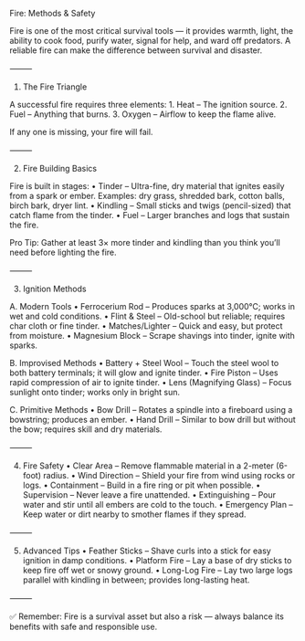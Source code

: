 Fire: Methods & Safety

Fire is one of the most critical survival tools — it provides warmth, light, the ability to cook food, purify water, signal for help, and ward off predators. A reliable fire can make the difference between survival and disaster.

⸻

1. The Fire Triangle

A successful fire requires three elements:
	1.	Heat – The ignition source.
	2.	Fuel – Anything that burns.
	3.	Oxygen – Airflow to keep the flame alive.

If any one is missing, your fire will fail.

⸻

2. Fire Building Basics

Fire is built in stages:
	•	Tinder – Ultra-fine, dry material that ignites easily from a spark or ember. Examples: dry grass, shredded bark, cotton balls, birch bark, dryer lint.
	•	Kindling – Small sticks and twigs (pencil-sized) that catch flame from the tinder.
	•	Fuel – Larger branches and logs that sustain the fire.

Pro Tip: Gather at least 3× more tinder and kindling than you think you’ll need before lighting the fire.

⸻

3. Ignition Methods

A. Modern Tools
	•	Ferrocerium Rod – Produces sparks at 3,000°C; works in wet and cold conditions.
	•	Flint & Steel – Old-school but reliable; requires char cloth or fine tinder.
	•	Matches/Lighter – Quick and easy, but protect from moisture.
	•	Magnesium Block – Scrape shavings into tinder, ignite with sparks.

B. Improvised Methods
	•	Battery + Steel Wool – Touch the steel wool to both battery terminals; it will glow and ignite tinder.
	•	Fire Piston – Uses rapid compression of air to ignite tinder.
	•	Lens (Magnifying Glass) – Focus sunlight onto tinder; works only in bright sun.

C. Primitive Methods
	•	Bow Drill – Rotates a spindle into a fireboard using a bowstring; produces an ember.
	•	Hand Drill – Similar to bow drill but without the bow; requires skill and dry materials.

⸻

4. Fire Safety
	•	Clear Area – Remove flammable material in a 2-meter (6-foot) radius.
	•	Wind Direction – Shield your fire from wind using rocks or logs.
	•	Containment – Build in a fire ring or pit when possible.
	•	Supervision – Never leave a fire unattended.
	•	Extinguishing – Pour water and stir until all embers are cold to the touch.
	•	Emergency Plan – Keep water or dirt nearby to smother flames if they spread.

⸻

5. Advanced Tips
	•	Feather Sticks – Shave curls into a stick for easy ignition in damp conditions.
	•	Platform Fire – Lay a base of dry sticks to keep fire off wet or snowy ground.
	•	Long-Log Fire – Lay two large logs parallel with kindling in between; provides long-lasting heat.

⸻

✅ Remember: Fire is a survival asset but also a risk — always balance its benefits with safe and responsible use.
